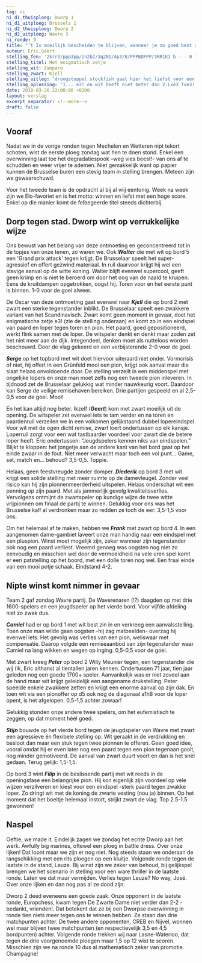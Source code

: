 ```yaml
---
tag: ni
ni_d1_thuisploeg: Dworp 1
ni_d1_uitploeg: Brussels 1
ni_d2_thuisploeg: Dworp 2
ni_d2_uitploeg: Wavre 3
ni_ronde: 9
title: "’t Is moeilijk bescheiden te blijven, wanneer je zo goed bent als wij. Jaja."
auteur: Eric,Geert
stelling_fen: '2krr3/ppp3pp/2n2b2/3q2N1/4p3/8/PPPBQPPP/3RR1K1 b - - 0 1'
stelling_titel: Het enigmatisch zetje
stelling_wit: Zamparo
stelling_zwart: Kjell
stelling_uitleg: 'droogstoppel stockfish gaat hier het liefst voor een pionnetje met 1... Dxa2 of 1... Lxb2. kjells zet -ook meer dan goedgekeurd door stockfish- is veel esthetischer en geeft bovendien goede kansen in het eindspel.'
stelling_oplossing: '1... e3! en wit heeft niet beter dan 2.Lxe3 Txe3! 3.Txd5 Txe2 4.Txd8+ Lxd8 5.Txe2 Lxg5 waarna hij enkel een witte toren overhoudt tegenover een zwarte loper en paard'
date: 2018-03-26 22:00:00 +0100
layout: verslag
excerpt_separator: <!--more-->
draft: false
---
```

## Vooraf

Nadat we in de vorige ronden tegen Mechelen en Wetteren nipt tekort schoten, wist de eerste ploeg zondag wat hen te doen stond. Enkel een overwinning laat toe het degradatiespook –weg vies beest!- van ons af te schudden en weer vrijer te ademen. Niet gemakkelijk want op papier kunnen de Brusselse buren een stevig team in stelling brengen. Meteen zijn we gewaarschuwd.

Voor het tweede team is de opdracht al bij al vrij eentonig. Week na week zijn we Elo-favoriet en is het motto: winnen en liefst met een hoge score. Enkel op die manier komt de felbegeerde titel steeds dichterbij.<!--more-->

## Dorp tegen stad. Dworp wint op verrukkelijke wijze

Ons bewust van het belang van deze ontmoeting en geconcentreerd tot in de topjes van onze tenen, zo waren we. Ook **_Walter_** die met wit op bord 5 een 'Grand prix attack' tegen krijgt. De Brusselaar speelt het super-agressief en offert gezwind materiaal. In ruil daarvoor krijgt hij wel een stevige aanval op de witte koning. Walter blijft evenwel supercool, geeft geen krimp en is niet te beroerd om door het oog van de naald te kruipen. Eens de kruitdampen opgetrokken, oogst hij. Toren voor en het eerste punt is binnen. 1-0 voor de goei alweer.

De Oscar van deze ontmoeting gaat evenwel naar **_Kjell_** die op bord 2 met zwart een sterke tegenstander inblikt. De Brusselaar speelt een zwakkere variant van het Scandinavisch. Zwart komt geen moment in gevaar, doet het enigmatische zetje e3! (zie de stelling onderaan) en komt zo in een eindspel van paard en loper tegen toren en pion. Het paard, goed gepositioneerd, werkt flink samen met de loper. De witspeler denkt en denkt maar zoden zet het niet meer aan de dijk. Integendeel, denken moet als nutteloos worden beschouwd. Door de vlag gekeerd en een verbijsterende 2-0 voor de goei.

**_Serge_** op het topbord met wit doet hiervoor uiteraard niet onder. Vormcrisis of niet, hij offert in een Grünfeld mooi een pion, krijgt ook aanval maar die slaat helaas onvoldoende door. De stelling verzeilt in een middenspel met ongelijke lopers en onze man moet zelfs nog een tweede pion inleveren. In tijdnood zet de Brusselaar gelukkig wat minder nauwkeurig voort. Daardoor kan Serge de veilige remisehaven bereiken. Drie partijen gespeeld en al 2,5-0,5 voor de goei. Mooi!

En het kan altijd nog beter. Ikzelf (**_Geert_**) kom met zwart moeilijk uit de opening. De witspeler zet evenwel iets te tam verder en na toren en paardenruil verzeilen we in een volkomen gelijkstaand dubbel lopereindspel. Voor wit met de ogen dicht remise, zwart loert ondertussen op elk kansje. Loperruil zorgt voor een wat tastbaarder voordeel voor zwart die de betere loper heeft. Eric ondertussen: “Jeugdspelers kennen niks van eindspelen.” Blijkt te kloppen: het jongetje aan de andere kant van het bord gaat op het einde zwaar in de fout. Niet meer verwacht maar toch een vol punt... Game, set, match en… behoud? 3,5-0,5. Toppie.

Helaas, geen feestvreugde zonder domper. **_Diederik_** op bord 3 met wit krijgt een solide stelling met meer ruimte op de damevleugel. Zonder veel risico kan hij zijn pionnenmeerderheid uitspelen. Helaas onderschat wit een penning op zijn paard. Met als jammerlijk gevolg kwaliteitsverlies. Vervolgens ontmijnt de zwartspeler op kundige wijze de twee witte vrijpionnen om finaal de partij te winnen. Gelukkig voor ons was het Brusselse kalf al verdronken maar zo redden ze toch de eer: 3,5-1,5 voor ons.

Om het helemaal af te maken, hebben we **_Frank_** met zwart op bord 4. In een aangenomen dame-gambiet laveert onze man handig naar een eindspel met een pluspion. Winst moet mogelijk zijn, zeker wanneer zijn tegenstander ook nog een paard verliest. Vreemd genoeg was oogsten nog niet zo eenvoudig en misschien wel door de vermoeidheid na vele uren spel komt er een patstelling op het boord, met een dolle toren nog wel. Een fraai einde van een mooi potje schaak. Eindstand 4-2.

## Nipte winst komt nimmer in gevaar

Team 2 gaf zondag Wavre partij. De Waverenaren (!?) daagden op met drie 1600-spelers en een jeugdspeler op het vierde bord. Voor vijfde afdeling niet zo zwak dus.

**_Camiel_** had er op bord 1 met wit best zin in en verkreeg een aanvalsstelling. Toen onze man wilde gaan oogsten -hij zag matbeelden- overzag hij evenwel iets. Het gevolg was verlies van een pion, weliswaar met compensatie. Daarop volgde een remiseaanbod van zijn tegenstander waar Camiel na lang wikken en wegen op inging. 0,5-0,5 voor de goei.

Met zwart kreeg **_Peter_** op bord 2 Willy Meunier tegen, een tegenstander die wij (ik, Eric althans) al tientallen jaren kennen. Ondertussen 71 jaar, tien jaar geleden nog een goede 1700+ speler. Aanvankelijk was er niet zoveel aan de hand maar wit krijgt geleidelijk een aangename drukstelling. Peter speelde enkele zwakkere zetten en krijgt een enorme aanval op zijn dak. En toen wit via een pionoffer op d5 ook nog de diagonaal a1h8 voor de loper opent, is het afgelopen. 0,5-1,5 achter zowaar!

Gelukkig stonden onze andere twee spelers, om het eufemistisch te zeggen, op dat moment héél goed.

**_Stijn_** bouwde op het vierde bord tegen de jeugdspeler van Wavre met zwart een agressieve én flexibele stelling op. Wit geraakt in de verdrukking en besloot dan maar een stuk tegen twee pionnen te offeren. Geen goed idee, vooral omdat hij er even later nog een paard tegen een pion tegenaan gooit, nog minder gemotiveerd. De aanval van zwart duurt voort en dan is het snel gedaan. Terug gelijk: 1,5-1,5.

Op bord 3 wint **_Filip_** in de beslissende partij met wit reeds in de openingsfase een belangrijke pion. Hij kon eigenlijk zijn voordeel op vele wijzen verzilveren en kiest voor een eindspel -sterk paard tegen zwakke loper. Zo dringt wit met de koning de zwarte vesting (nou ja) binnen. Op het moment dat het boeltje helemaal instort, strijkt zwart de vlag. Top 2.5-1.5 gewonnen!

## Naspel

Oeftie, we made it. Eindelijk zagen we zondag het echte Dworp aan het werk. Awfully big marines, oftewel een ploeg in battle dress. Over onze lijken! Dat loont maar we zijn er nog niet. Nog steeds staan we  onderaan de rangschikking met een rits ploegen op een kluitje. Volgende ronde tegen de laatste in de stand, Leuze. Bij winst zijn we zeker van behoud, bij gelijkspel brengen we het scenario in stelling voor een ware thriller in de laatste ronde. Laten we dat maar vermijden. Verlies tegen Leuze? No way, José. Over onze lijken en dan nog pas al ze dood zijn. 

Dworp 2 deed eveneens een goede zaak. Onze opponent in de laatste ronde, Europchess, kwam tegen De Zwarte Dame niet verder dan 2-2 -bedankt, vrienden!. Dat betekent dat ze bij een Dworpse overwinning in ronde tien niets meer tegen ons te winnen hebben. Ze staan dan drie matchpunten achter. De twee andere opponenten, CREB en Nijvel, wonnen wel maar blijven twee matchpunten (en respectievelijk 3,5 en 4,5 bordpunten) achter. Volgende ronde trekken wij naar Lasne-Waterloo, dat tegen de drie voorgenoemde ploegen maar 1,5 op 12 wist te scoren. Misschien zijn we na ronde 10 dus al mathematisch zeker van promotie. Champagne!

